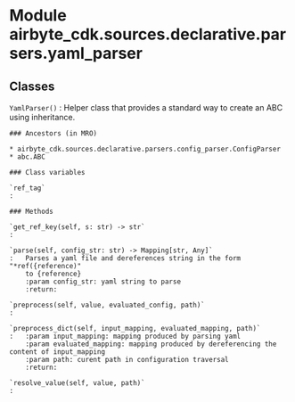 Module airbyte_cdk.sources.declarative.parsers.yaml_parser
==========================================================

Classes
-------

`YamlParser()`
:   Helper class that provides a standard way to create an ABC using
    inheritance.

    ### Ancestors (in MRO)

    * airbyte_cdk.sources.declarative.parsers.config_parser.ConfigParser
    * abc.ABC

    ### Class variables

    `ref_tag`
    :

    ### Methods

    `get_ref_key(self, s: str) ‑> str`
    :

    `parse(self, config_str: str) ‑> Mapping[str, Any]`
    :   Parses a yaml file and dereferences string in the form "*ref({reference)"
        to {reference}
        :param config_str: yaml string to parse
        :return:

    `preprocess(self, value, evaluated_config, path)`
    :

    `preprocess_dict(self, input_mapping, evaluated_mapping, path)`
    :   :param input_mapping: mapping produced by parsing yaml
        :param evaluated_mapping: mapping produced by dereferencing the content of input_mapping
        :param path: curent path in configuration traversal
        :return:

    `resolve_value(self, value, path)`
    :